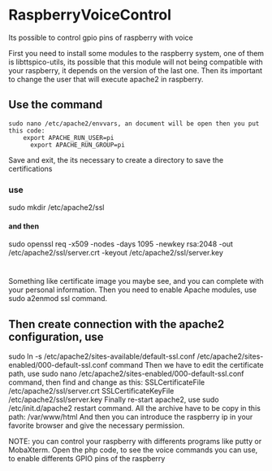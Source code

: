# RaspberryVoiceControl
Its possible to control gpio pins of raspberry with voice

First you need to install some modules to the raspberry system, one of them is libttspico-utils, its possible that this module will not being compatible with your raspberry, it depends on the version of the last one.
Then its important to change the user that will execute apache2 in raspberry.
## Use the command
	sudo nano /etc/apache2/envvars, an document will be open then you put this code: 
        export APACHE_RUN_USER=pi
	      export APACHE_RUN_GROUP=pi

Save and exit, the its necessary to create a directory to save the certifications
### use 
sudo mkdir /etc/apache2/ssl
#### and then 
sudo openssl req -x509 -nodes -days 1095 -newkey rsa:2048 -out /etc/apache2/ssl/server.crt -keyout /etc/apache2/ssl/server.key
#
Something like certificate image you maybe see, and you can complete with your personal information.
Then you need to enable Apache modules, use sudo a2enmod ssl command.
## Then create connection with the apache2 configuration, use 
sudo ln -s /etc/apache2/sites-available/default-ssl.conf /etc/apache2/sites-enabled/000-default-ssl.conf      command
Then we have to edit the certificate path, use sudo nano /etc/apache2/sites-enabled/000-default-ssl.conf command, then find and change as this:
                   SSLCertificateFile     /etc/apache2/ssl/server.crt
                   SSLCertificateKeyFile    /etc/apache2/ssl/server.key
Finally re-start apache2, use sudo /etc/init.d/apache2 restart command.
All the archive have to be copy in this path: /var/www/html
And then you can introduce the raspberry ip in your favorite browser and give the necessary permission.

NOTE: you can control your raspberry with differents programs like putty or MobaXterm.
      Open the php code, to see the voice commands you can use, to enable differents GPIO pins of the raspberry
